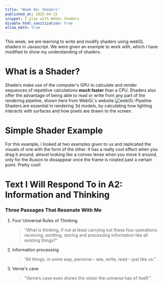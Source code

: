 ```yaml
---
title: "Week 6b: Shaders"
published_at: 2025-04-15
snippet: I play with WebGL Shaders
disable_html_sanitization: true
allow_math: true
---
```


This week, we are learning to write and modify shaders using webGL shaders in Javascript. We were given an example to work with, which i have modified to show my understanding of shaders.

# What is a Shader?
Shaders make use of the computer's GPU to calculate and render sequences of repetitive calculations **much faster** than a CPU. Shaders also offer the advantage of being able to read or write from any part of the rendering pipeline, shown here from WebGL's website
![webGL-Pipeline](Wk-6B/WebGl-Pipeline.png)
Shaders are essential in rendering 3d models, by calculating how lighting interacts with surfaces and how pixels are drawn to the screen. 

# Simple Shader Example
<div id="shader_example_div"></div>

<script type="module" id="shader_example_script">

import * as THREE from "/_scripts/three.js/three.module.js"
import codeblockRenderer from "/_scripts/codeblock_renderer.js"
import { OrbitControls } from "/_scripts/three.js/OrbitControls.js"
const div = document.getElementById ("shader_example_div")
const width = div.parentNode.scrollWidth
const height = width * 9 / 16

// Basic three.js setup
const scene = new THREE.Scene()
const camera = new THREE.PerspectiveCamera (70, width / height, 0.01, 10)
camera.position.z = 1

const renderer = new THREE.WebGLRenderer ({ antialias: true })
renderer.setSize (width, height)
div.appendChild (renderer.domElement)

const controls = new OrbitControls (camera, renderer.domElement)

const shaderMaterial = new THREE.ShaderMaterial({
  uniforms: {
    u_time:    { value: 0.0 }
  },
  vertexShader: `
    varying vec2 vUv;
    void main() {
      vUv = uv;
      gl_Position = projectionMatrix * modelViewMatrix * vec4(position, 1.0);
    }
  `,
  fragmentShader: `
    uniform float u_time;
    varying vec2 vUv;

    void main() {
      // compute distance from centre
      vec2 centre = vec2(0.5, 0.5);
      float d = distance(vUv, centre);

      // create a ripple wave
      float wave = 0.5 + 0.5 * sin(20.0 * d - u_time * 5.0);

      // fade out towards edge
      float mask = smoothstep(0.5, 0.48, d);

      // blend two colours based on the wave
      vec3 col1 = vec3(0.1, 0.2, 0.7);
      vec3 col2 = vec3(0.8, 0.3, 0.1);
      vec3 colour = mix(col1, col2, wave) * mask;

      gl_FragColor = vec4(colour, 1.0);
    }
  `
})

   // Create a simple plane to display our shader
   const geometry = new THREE.PlaneGeometry (1.6, 0.9)
   const mesh = new THREE.Mesh (geometry, shaderMaterial)
   scene.add (mesh)

   // Animation loop
   renderer.setAnimationLoop (time => {
      shaderMaterial.uniforms.u_time.value = time * 0.001
      renderer.render (scene, camera)
   })

   // Render code block
   codeblockRenderer(document, "shader_example_script", "shader_example_div")
</script>
For this example, i looked at two examples given to us and replicated the visuals of one with the form of the other. It has a really cool effect when you drag it around, almost looking like a convex lense when you move it around, only for the illusion to dissappear once the frame is rotated past a certain point. Pretty cool!


# Text I Will Respond To in A2: Information and Thinking

### Three Passages That Resonate With Me
1. Four Universal Rules of Thinking
	> “What is thinking, if not at least carrying out these four operations: receiving, emitting, storing and processing information like all existing things?”
2. Information processing
	> “All things, in some way, perceive – see, write, read – just like us.”
3. Verne's cave
	>“Verne’s cave even shows the vision the universe has of itself.”
